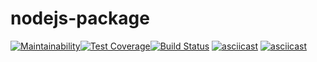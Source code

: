 # nodejs-package

[![Maintainability](https://api.codeclimate.com/v1/badges/bc8014f60aa65918bace/maintainability)](https://codeclimate.com/github/k4r1s0n/project-lvl1-s328/maintainability)[![Test Coverage](https://api.codeclimate.com/v1/badges/bc8014f60aa65918bace/test_coverage)](https://codeclimate.com/github/k4r1s0n/project-lvl1-s328/test_coverage)[![Build Status](https://travis-ci.org/k4r1s0n/project-lvl1-s328.svg?branch=master)](https://travis-ci.org/k4r1s0n/project-lvl1-s328)
[![asciicast](https://asciinema.org/a/PNSHWbg58icxRnowtoOjKIOq7.png)](https://asciinema.org/a/PNSHWbg58icxRnowtoOjKIOq7)
[![asciicast](https://asciinema.org/a/YJ7IPKQkZgDaR35xFBp089B9p.png)](https://asciinema.org/a/YJ7IPKQkZgDaR35xFBp089B9p)